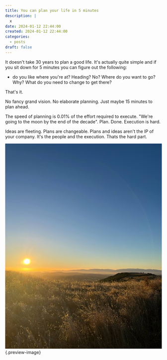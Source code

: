 ```yaml
---
title: You can plan your life in 5 minutes
description: |
  x
date: 2024-01-12 22:44:00
created: 2024-01-12 22:44:00
categories:
  - posts
draft: false
---
```

It doesn't take 30 years to plan a good life. It's actually quite simple and if you sit down for 5 minutes you can figure out the following:

- do you like where you're at? Heading? No? Where do you want to go? Why? What do you need to change to get there?

That's it. 

No fancy grand vision. No elaborate planning. Just maybe 15 minutes to plan ahead. 

The speed of planning is 0.01% of the effort required to execute. "We're going to the moon by the end of the decade". Plan. Done. Execution is hard. 

Ideas are fleeting. Plans are changeable. Plans and ideas aren't the IP of your company. It's the people and the execution. Thats the hard part. 

![We've been to the moon. Now let's go to the sun. ](../img/photo-sunrise-on-hike.jpeg){.preview-image}

